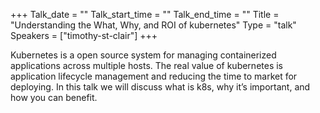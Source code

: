 +++
Talk_date = ""
Talk_start_time = ""
Talk_end_time = ""
Title = "Understanding the What, Why, and ROI of kubernetes"
Type = "talk"
Speakers = ["timothy-st-clair"]
+++

Kubernetes is a open source system for managing containerized applications across multiple hosts. The real value of kubernetes is application lifecycle management and reducing the time to market for deploying. In this talk we will discuss what is k8s, why it’s important, and how you can benefit.
